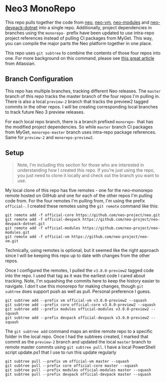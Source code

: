 # Neo3 MonoRepo

This repo pulls together the code from [neo](https://github.com/neo-project/neo),
[neo-vm](https://github.com/neo-project/neo-vm), [neo-modules](https://github.com/neo-project/neo-modules)
and [neo-devpack-dotnet](https://github.com/neo-project/neo-devpack-dotnet)
into a single repo. Additionally, project dependencies in branches using the `monorepo-` prefix
have been updated to use intra-repo project references instead of pulling CI packages from MyGet.
This way, you can compile the major parts the Neo platform together in one place.

This repo uses `git subtree` to combine the contents of those four repos into one. For more
background on this command, please see [this great article](https://www.atlassian.com/git/tutorials/git-subtree)
from Atlassian.

## Branch Configuration

This repo has multiple branches, tracking different Neo releases. The `master` branch of this
repo tracks the master branch of the four repos I'm pulling in. There is also a local `preview-2`
branch that tracks the preview2 tagged commits in the other repos. I will be creating
corresponding local branches to track future Neo 3 preview releases.

For each local repo branch, there is a branch prefixed `monorepo-` that has the modified project
dependencies. So while `master` branch CI packages from MyGet, `monorepo-master` branch uses intra-repo package references. Same for `preview-2` and `monorepo-preview2`.

## Setup

> Note, I'm including this section for those who are interested in understanding how I created
> this repo. If you're just using the repo, you just need to clone it locally and check out
> the branch you want to use.

My local clone of this repo has five remotes - one for the neo-monorepo remote hosted on
GitHub and one for each of the other repos I'm pulling code from. For the four remotes I'm
pulling from, I'm using the prefix `official-`. I created these remotes using the `git remote`
command like this:

``` shell
git remote add -f official-core https://github.com/neo-project/neo.git
git remote add -f official-devpack https://github.com/neo-project/neo-devpack-dotnet.git
git remote add -f official-modules https://github.com/neo-project/neo-modules.git
git remote add -f official-vm https://github.com/neo-project/neo-vm.git
```

Technically, using remotes is optional, but it seemed like the right approach since I will be
keeping this repo up to date with changes from the other repos.

Once I configured the remotes, I pulled the `v3.0.0-preview2` tagged code into the repo. I used
that tag as it was the earliest code I cared about tracking. Note, I'm squashing the commits here
to keep the history easier to navigate. I *don't* use this monorepo for making changes, though
`git subtree` does support push as well as pull. Personal preference I guess.

``` shell
git subtree add --prefix vm official-vm v3.0.0-preview2 --squash
git subtree add --prefix core official-core v3.0.0-preview2 --squash
git subtree add --prefix modules official-modules v3.0.0-preview2 --squash
git subtree add --prefix devpack official-devpack v3.0.0-preview2 --squash
```

The `git subtree add` command maps an entire remote repo to a specific folder in the local repo.
Once I had the subtrees created, I marked that commit as the `preview-2` branch and updated
the local `master` branch to remote master commits using `git subtree pull`. I have a local
PowerShell script update.ps1 that I use to run this update regularly

``` shell
git subtree pull --prefix vm official-vm master --squash
git subtree pull --prefix core official-core master --squash
git subtree pull --prefix modules official-modules master --squash
git subtree pull --prefix devpack official-devpack master --squash
```

